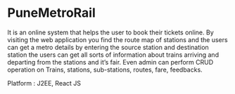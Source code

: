# PuneMetroRail

It is an online system that helps the user to book their 
tickets online. By visiting the web application you find the route 
map of stations and the users can get a metro details by 
entering the source station and destination station the users can 
get all sorts of information about trains arriving and departing 
from the stations and it’s fair. Even admin can perform CRUD 
operation on Trains, stations, sub-stations, routes, fare, 
feedbacks.
 

Platform : J2EE, React JS